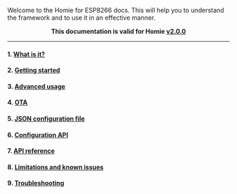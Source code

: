 Welcome to the Homie for ESP8266 docs. This will help you to understand the framework and to use it in an effective manner.

**<p align="center">This documentation is valid for Homie <u>v2.0.0</u></p>**

-----

#### 1. [What is it?](1.-What-is-it.md)
#### 2. [Getting started](2.-Getting-started.md)
#### 3. [Advanced usage](3.-Advanced-usage.md)
#### 4. [OTA](4.-OTA.md)
#### 5. [JSON configuration file](5.-JSON-configuration-file.md)
#### 6. [Configuration API](6.-Configuration-API.md)
#### 7. [API reference](7.-API-reference.md)
#### 8. [Limitations and known issues](8.-Limitations-and-known-issues.md)
#### 9. [Troubleshooting](9.-Troubleshooting.md)
